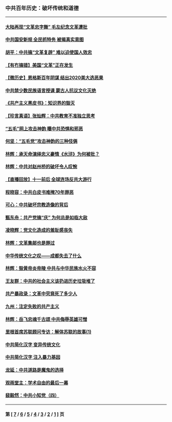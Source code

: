 ### 中共百年历史：破坏传统和道德
---
#### [大陆再现“文革忠字舞” 毛左纪念文革遭批](../../pages/nf1176114/n12947385.md?06060430) 
#### [中共国安新规 全民抓特务 被揭真实意图](../../pages/nf1176114/n12911615.md?06060430) 
#### [胡平：中共搞“文革复辟” 难以迫使国人效忠](../../pages/nf1176114/n12905760.md?06060430) 
#### [【有冇搞错】美国“文革”正在发生](../../pages/nf1176114/n12650309.md?06060430) 
#### [【微历史】恩格斯百年阴谋 结出2020美大选恶果](../../pages/nf1176114/n12597490.md?06060430) 
#### [中共禁少数民族语言授课 蒙古人抗议文化灭绝](../../pages/nf1176114/n12362711.md?06060430) 
#### [《共产主义黑皮书》：知识界的毁灭](../../pages/nf1176114/n12198436.md?06060430) 
#### [【珍言真语】张灿辉：中共教育不准独立思考](../../pages/nf1176114/n12116869.md?06060430) 
#### [“五毛”网上攻击神韵 曝中共恐惧和邪恶](../../pages/nf1176114/n11676030.md?06060430) 
#### [何坚：“五毛党”攻击神韵的三种伎俩](../../pages/nf1176114/n11676839.md?06060430) 
#### [林辉：承天命演绎忠义豪情《水浒》为何被批？](../../pages/nf1176114/n11660999.md?06060430) 
#### [林辉：中共对赵州桥的破坏令人叹惋](../../pages/nf1176114/n11622063.md?06060430) 
#### [【直播回放】十一前后 全球连场反共大游行](../../pages/nf1176114/n11544233.md?06060430) 
#### [程晓容：中共白皮书难掩70年罪恶](../../pages/nf1176114/n11552335.md?06060430) 
#### [可心：中共破坏宗教造像的背后](../../pages/nf1176114/n11518358.md?06060430) 
#### [甄东舟：共产党搞“庆” 为何总是如临大敌](../../pages/nf1176114/n11509183.md?06060430) 
#### [凌晓辉：党文化造成的羞耻感丧失](../../pages/nf1176114/n11485526.md?06060430) 
#### [林辉：文革集邮也是罪过](../../pages/nf1176114/n11362608.md?06060430) 
#### [中华传统文化之叹——成都失去了什么](../../pages/nf1176114/n11092294.md?06060430) 
#### [林辉：毁黄帝炎帝陵 中共与中华民族水火不容](../../pages/nf1176114/n11061288.md?06060430) 
#### [王友群：中共的社会主义该扔进历史垃圾堆了](../../pages/nf1176114/n11038771.md?06060430) 
#### [共产暴政录：文革中究竟死了多少人](../../pages/nf1176114/n11000879.md?06060430) 
#### [九州：注定失败的共产主义](../../pages/nf1176114/n10995753.md?06060430) 
#### [林辉：岳飞忠魂千古颂 中共侮辱英雄可憎](../../pages/nf1176114/n10990583.md?06060430) 
#### [里根首席苏联顾问专访：解体苏联的故事(1)](../../pages/nf1176114/n10927121.md?06060430) 
#### [中共简化汉字 变异传统文化](../../pages/nf1176114/n10885901.md?06060430) 
#### [中共简化汉字 注入暴力基因](../../pages/nf1176114/n10884662.md?06060430) 
#### [龙延：中共道路是魔鬼的选择](../../pages/nf1176114/n10902151.md?06060430) 
#### [观雨堂主：学术自由的最后一幕](../../pages/nf1176114/n10896282.md?06060430) 
#### [裴毅然：中共小知党（四）](../../pages/nf1176114/n10889466.md?06060430) 

---
#### 第 [ [7](./7.md?06060430) / [6](./6.md?06060430) / [5](./5.md?06060430) / [4](./4.md?06060430) / [3](./3.md?06060430) / [2](./2.md?06060430) / [1](./1.md?06060430) ] 页
